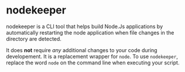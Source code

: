 # nodekeeper

nodekeeper is a CLI tool that helps build Node.Js applications by automatically restarting the node application when file changes in the directory are detected.

It does **not** require *any* additional changes to your code during developement. It is a replacement wrapper for `node`. To use `nodekeeper`, replace the word `node` on the command line when executing your script.

